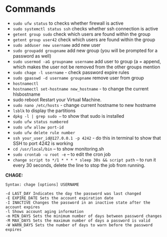 # Commands

- `sudo ufw status`  to checks whether firewall is active
- `sudo systemctl status ssh`  checks whether ssh connection is active
- `getent group sudo`  check which users are found within the group
- `getent group user42`  check which users are found within the group
- `sudo adduser new username`  add new user
- `sudo groupadd groupname`  add new group (you will be prompted for a password as well)
- `sudo usermod -aG groupname username` add user to group (a = append, which makes the user not be removed from the other groups mention
- `sudo chage -l username` - check password expire rules
- `sudo gpasswd -d username groupname` remove user from group
- `hostnamectl`
- `hostnamectl set-hostname new_hostname` - to change the current hlsbostname
- sudo reboot Restart your Virtual Machine.
- `sudo nano /etc/hosts` - change current hostname to new hostname
- `lsblk` to display the partitions
- `dpkg -l | grep sudo –` to show that sudo is installed
- `sudo ufw status numbered`
- `sudo ufw allow port-id`
- `sudo ufw delete rule number`
- `ssh your_user_id@127.0.0.1 -p 4242` - do this in terminal to show that SSH to port 4242 is working
- `cd /usr/local/bin` – to show monitoring.sh
- `sudo crontab -u root -e` – to edit the cron job
- `change script to */1 * * * * sleep 30s && script path` – to run it every 30 seconds, delete the line to stop the job from running.

**CHAGE:**

```
Syntax: chage [options] USERNAME

```

```
-d LAST_DAY Indicates the day the password was last changed
-E EXPIRE_DATE Sets the account expiration date
-I INACTIVE Changes the password in an inactive state after the account expires
-l Shows account aging information
-m MIN_DAYS Sets the minimum number of days between password changes
-M MAX_DAYS Sets the maximum number of days a password is valid
-W WARN_DAYS Sets the number of days to warn before the password expires
```